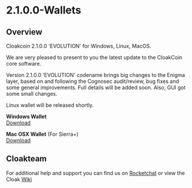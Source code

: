 # 2.1.0.0-Wallets

## Overview
Cloakcoin 2.1.0.0 'EVOLUTION' for Windows, Linux, MacOS.
 
We are very pleased to present to you the latest update to the CloakCoin core software.
 
Version 2.1.0.0 'EVOLUTION' codename brings big changes to the Enigma layer, based on and following the Cognosec audit/review, bug fixes and some general improvements. Full details will be added soon. Also, GUI got some small changes.

Linux wallet will be released shortly.

**Windows Wallet**<br />
[Download](https://github.com/CloakProject/2.1.0.0-Wallets/raw/master/CloakCoin_Qt_win_x86_v2.1.0.0.evolution.zip)

**Mac OSX Wallet** (For Sierra+)<br />
[Download](https://github.com/CloakProject/2.1.0.0-Wallets/raw/master/CloakCoin_Qt_osx_x64_v2.1.0.0.evolution.zip)

## Cloakteam
For additional help and support you can find us on [Rocketchat](https://chat.cloakcoin.com) or view the Cloak [Wiki](http://www.cloakwiki.org/)
